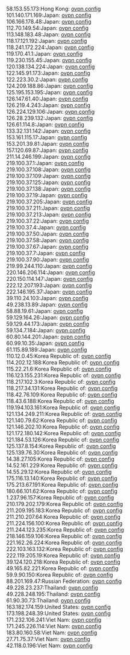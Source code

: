 58.153.55.173:Hong Kong: [ovpn config](vpn/58_153_55_173.ovpn)  
101.140.171.169:Japan: [ovpn config](vpn/101_140_171_169.ovpn)  
106.166.178.48:Japan: [ovpn config](vpn/106_166_178_48.ovpn)  
112.70.149.54:Japan: [ovpn config](vpn/112_70_149_54.ovpn)  
113.148.183.48:Japan: [ovpn config](vpn/113_148_183_48.ovpn)  
118.17.121.192:Japan: [ovpn config](vpn/118_17_121_192.ovpn)  
118.241.172.224:Japan: [ovpn config](vpn/118_241_172_224.ovpn)  
119.170.41.1:Japan: [ovpn config](vpn/119_170_41_1.ovpn)  
119.230.155.45:Japan: [ovpn config](vpn/119_230_155_45.ovpn)  
120.138.134.224:Japan: [ovpn config](vpn/120_138_134_224.ovpn)  
122.145.91.173:Japan: [ovpn config](vpn/122_145_91_173.ovpn)  
122.223.30.2:Japan: [ovpn config](vpn/122_223_30_2.ovpn)  
124.209.188.86:Japan: [ovpn config](vpn/124_209_188_86.ovpn)  
125.195.153.195:Japan: [ovpn config](vpn/125_195_153_195.ovpn)  
126.147.61.40:Japan: [ovpn config](vpn/126_147_61_40.ovpn)  
126.219.4.243:Japan: [ovpn config](vpn/126_219_4_243.ovpn)  
126.224.129.106:Japan: [ovpn config](vpn/126_224_129_106.ovpn)  
126.28.239.132:Japan: [ovpn config](vpn/126_28_239_132.ovpn)  
126.61.114.8:Japan: [ovpn config](vpn/126_61_114_8.ovpn)  
133.32.131.142:Japan: [ovpn config](vpn/133_32_131_142.ovpn)  
153.161.115.17:Japan: [ovpn config](vpn/153_161_115_17.ovpn)  
153.201.39.81:Japan: [ovpn config](vpn/153_201_39_81.ovpn)  
157.120.69.87:Japan: [ovpn config](vpn/157_120_69_87.ovpn)  
211.14.246.199:Japan: [ovpn config](vpn/211_14_246_199.ovpn)  
219.100.37.1:Japan: [ovpn config](vpn/219_100_37_1.ovpn)  
219.100.37.108:Japan: [ovpn config](vpn/219_100_37_108.ovpn)  
219.100.37.109:Japan: [ovpn config](vpn/219_100_37_109.ovpn)  
219.100.37.125:Japan: [ovpn config](vpn/219_100_37_125.ovpn)  
219.100.37.138:Japan: [ovpn config](vpn/219_100_37_138.ovpn)  
219.100.37.19:Japan: [ovpn config](vpn/219_100_37_19.ovpn)  
219.100.37.205:Japan: [ovpn config](vpn/219_100_37_205.ovpn)  
219.100.37.211:Japan: [ovpn config](vpn/219_100_37_211.ovpn)  
219.100.37.213:Japan: [ovpn config](vpn/219_100_37_213.ovpn)  
219.100.37.22:Japan: [ovpn config](vpn/219_100_37_22.ovpn)  
219.100.37.4:Japan: [ovpn config](vpn/219_100_37_4.ovpn)  
219.100.37.50:Japan: [ovpn config](vpn/219_100_37_50.ovpn)  
219.100.37.58:Japan: [ovpn config](vpn/219_100_37_58.ovpn)  
219.100.37.67:Japan: [ovpn config](vpn/219_100_37_67.ovpn)  
219.100.37.7:Japan: [ovpn config](vpn/219_100_37_7.ovpn)  
219.100.37.90:Japan: [ovpn config](vpn/219_100_37_90.ovpn)  
219.99.244.110:Japan: [ovpn config](vpn/219_99_244_110.ovpn)  
220.146.206.114:Japan: [ovpn config](vpn/220_146_206_114.ovpn)  
220.150.114.147:Japan: [ovpn config](vpn/220_150_114_147.ovpn)  
222.12.207.193:Japan: [ovpn config](vpn/222_12_207_193.ovpn)  
222.146.195.37:Japan: [ovpn config](vpn/222_146_195_37.ovpn)  
39.110.24.103:Japan: [ovpn config](vpn/39_110_24_103.ovpn)  
49.238.13.89:Japan: [ovpn config](vpn/49_238_13_89.ovpn)  
58.88.19.61:Japan: [ovpn config](vpn/58_88_19_61.ovpn)  
59.129.164.26:Japan: [ovpn config](vpn/59_129_164_26.ovpn)  
59.129.44.173:Japan: [ovpn config](vpn/59_129_44_173.ovpn)  
59.134.7.184:Japan: [ovpn config](vpn/59_134_7_184.ovpn)  
60.80.144.201:Japan: [ovpn config](vpn/60_80_144_201.ovpn)  
60.99.10.35:Japan: [ovpn config](vpn/60_99_10_35.ovpn)  
61.115.89.189:Japan: [ovpn config](vpn/61_115_89_189.ovpn)  
110.12.0.45:Korea Republic of: [ovpn config](vpn/110_12_0_45.ovpn)  
114.202.12.188:Korea Republic of: [ovpn config](vpn/114_202_12_188.ovpn)  
115.22.21.6:Korea Republic of: [ovpn config](vpn/115_22_21_6.ovpn)  
116.123.155.231:Korea Republic of: [ovpn config](vpn/116_123_155_231.ovpn)  
118.217.102.3:Korea Republic of: [ovpn config](vpn/118_217_102_3.ovpn)  
118.217.34.131:Korea Republic of: [ovpn config](vpn/118_217_34_131.ovpn)  
118.42.76.109:Korea Republic of: [ovpn config](vpn/118_42_76_109.ovpn)  
118.43.6.188:Korea Republic of: [ovpn config](vpn/118_43_6_188.ovpn)  
119.194.103.161:Korea Republic of: [ovpn config](vpn/119_194_103_161.ovpn)  
121.134.249.211:Korea Republic of: [ovpn config](vpn/121_134_249_211.ovpn)  
121.140.79.62:Korea Republic of: [ovpn config](vpn/121_140_79_62.ovpn)  
121.146.202.10:Korea Republic of: [ovpn config](vpn/121_146_202_10.ovpn)  
121.172.180.142:Korea Republic of: [ovpn config](vpn/121_172_180_142.ovpn)  
121.184.53.126:Korea Republic of: [ovpn config](vpn/121_184_53_126.ovpn)  
125.137.8.154:Korea Republic of: [ovpn config](vpn/125_137_8_154.ovpn)  
125.139.76.30:Korea Republic of: [ovpn config](vpn/125_139_76_30.ovpn)  
14.38.27.105:Korea Republic of: [ovpn config](vpn/14_38_27_105.ovpn)  
14.52.161.229:Korea Republic of: [ovpn config](vpn/14_52_161_229.ovpn)  
14.55.29.12:Korea Republic of: [ovpn config](vpn/14_55_29_12.ovpn)  
175.116.13.140:Korea Republic of: [ovpn config](vpn/175_116_13_140.ovpn)  
175.213.67.191:Korea Republic of: [ovpn config](vpn/175_213_67_191.ovpn)  
180.66.101.62:Korea Republic of: [ovpn config](vpn/180_66_101_62.ovpn)  
1.237.96.157:Korea Republic of: [ovpn config](vpn/1_237_96_157.ovpn)  
210.179.202.179:Korea Republic of: [ovpn config](vpn/210_179_202_179.ovpn)  
211.209.195.183:Korea Republic of: [ovpn config](vpn/211_209_195_183.ovpn)  
211.210.207.64:Korea Republic of: [ovpn config](vpn/211_210_207_64.ovpn)  
211.224.156.100:Korea Republic of: [ovpn config](vpn/211_224_156_100.ovpn)  
211.244.123.235:Korea Republic of: [ovpn config](vpn/211_244_123_235.ovpn)  
218.146.159.106:Korea Republic of: [ovpn config](vpn/218_146_159_106.ovpn)  
221.162.26.224:Korea Republic of: [ovpn config](vpn/221_162_26_224.ovpn)  
222.103.163.132:Korea Republic of: [ovpn config](vpn/222_103_163_132.ovpn)  
222.119.205.19:Korea Republic of: [ovpn config](vpn/222_119_205_19.ovpn)  
39.124.120.218:Korea Republic of: [ovpn config](vpn/39_124_120_218.ovpn)  
49.165.82.221:Korea Republic of: [ovpn config](vpn/49_165_82_221.ovpn)  
59.9.90.150:Korea Republic of: [ovpn config](vpn/59_9_90_150.ovpn)  
88.201.169.47:Russian Federation: [ovpn config](vpn/88_201_169_47.ovpn)  
49.228.23.237:Thailand: [ovpn config](vpn/49_228_23_237.ovpn)  
49.228.248.195:Thailand: [ovpn config](vpn/49_228_248_195.ovpn)  
61.90.30.73:Thailand: [ovpn config](vpn/61_90_30_73.ovpn)  
163.182.174.159:United States: [ovpn config](vpn/163_182_174_159.ovpn)  
173.198.248.39:United States: [ovpn config](vpn/173_198_248_39.ovpn)  
171.232.106.241:Viet Nam: [ovpn config](vpn/171_232_106_241.ovpn)  
171.245.226.114:Viet Nam: [ovpn config](vpn/171_245_226_114.ovpn)  
183.80.160.58:Viet Nam: [ovpn config](vpn/183_80_160_58.ovpn)  
27.71.75.37:Viet Nam: [ovpn config](vpn/27_71_75_37.ovpn)  
42.118.0.196:Viet Nam: [ovpn config](vpn/42_118_0_196.ovpn)  
